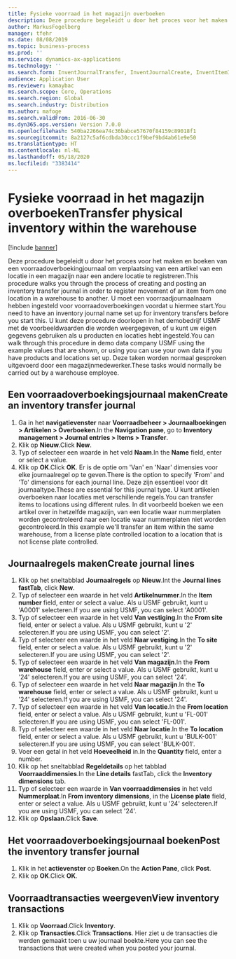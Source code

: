 ```yaml
---
title: Fysieke voorraad in het magazijn overboeken
description: Deze procedure begeleidt u door het proces voor het maken en boeken van een voorraadoverboekingjournaal om verplaatsing van een artikel van een locatie in een magazijn naar een andere locatie te registreren.
author: MarkusFogelberg
manager: tfehr
ms.date: 08/08/2019
ms.topic: business-process
ms.prod: ''
ms.service: dynamics-ax-applications
ms.technology: ''
ms.search.form: InventJournalTransfer, InventJournalCreate, InventItemIdLookupSimple, InventLocationIdLookup, WMSLocationIdLookup, InventTrans
audience: Application User
ms.reviewer: kamaybac
ms.search.scope: Core, Operations
ms.search.region: Global
ms.search.industry: Distribution
ms.author: mafoge
ms.search.validFrom: 2016-06-30
ms.dyn365.ops.version: Version 7.0.0
ms.openlocfilehash: 540ba2266ea74c36babce57670f84159c89018f1
ms.sourcegitcommit: 8a2127c5af6cdbda30ccc1f9bef9bd4ab61e9e50
ms.translationtype: HT
ms.contentlocale: nl-NL
ms.lasthandoff: 05/18/2020
ms.locfileid: "3383414"
---
```

# <a name="transfer-physical-inventory-within-the-warehouse"></a><span data-ttu-id="a407c-103">Fysieke voorraad in het magazijn overboeken</span><span class="sxs-lookup"><span data-stu-id="a407c-103">Transfer physical inventory within the warehouse</span></span>

[!include [banner](../../includes/banner.md)]

<span data-ttu-id="a407c-104">Deze procedure begeleidt u door het proces voor het maken en boeken van een voorraadoverboekingjournaal om verplaatsing van een artikel van een locatie in een magazijn naar een andere locatie te registreren.</span><span class="sxs-lookup"><span data-stu-id="a407c-104">This procedure walks you through the process of creating and posting an inventory transfer journal in order to register movement of an item from one location in a warehouse to another.</span></span> <span data-ttu-id="a407c-105">U moet een voorraadjournaalnaam hebben ingesteld voor voorraadoverboekingen voordat u hiermee start.</span><span class="sxs-lookup"><span data-stu-id="a407c-105">You need to have an inventory journal name set up for inventory transfers before you start this.</span></span> <span data-ttu-id="a407c-106">U kunt deze procedure doorlopen in het demobedrijf USMF met de voorbeeldwaarden die worden weergegeven, of u kunt uw eigen gegevens gebruiken als u producten en locaties hebt ingesteld.</span><span class="sxs-lookup"><span data-stu-id="a407c-106">You can walk through this procedure in demo data company USMF using the example values that are shown, or using you can use your own data if you have products and locations set up.</span></span> <span data-ttu-id="a407c-107">Deze taken worden normaal gesproken uitgevoerd door een magazijnmedewerker.</span><span class="sxs-lookup"><span data-stu-id="a407c-107">These tasks would normally be carried out by a warehouse employee.</span></span>


## <a name="create-an-inventory-transfer-journal"></a><span data-ttu-id="a407c-108">Een voorraadoverboekingsjournaal maken</span><span class="sxs-lookup"><span data-stu-id="a407c-108">Create an inventory transfer journal</span></span>
1. <span data-ttu-id="a407c-109">Ga in het **navigatievenster** naar **Voorraadbeheer > Journaalboekingen > Artikelen > Overboeken**.</span><span class="sxs-lookup"><span data-stu-id="a407c-109">In the **Navigation pane**, go to **Inventory management > Journal entries > Items > Transfer**.</span></span>
2. <span data-ttu-id="a407c-110">Klik op **Nieuw**.</span><span class="sxs-lookup"><span data-stu-id="a407c-110">Click **New**.</span></span>
3. <span data-ttu-id="a407c-111">Typ of selecteer een waarde in het veld **Naam**.</span><span class="sxs-lookup"><span data-stu-id="a407c-111">In the **Name** field, enter or select a value.</span></span>
4. <span data-ttu-id="a407c-112">Klik op **OK**.</span><span class="sxs-lookup"><span data-stu-id="a407c-112">Click **OK**.</span></span> <span data-ttu-id="a407c-113">Er is de optie om 'Van' en 'Naar' dimensies voor elke journaalregel op te geven.</span><span class="sxs-lookup"><span data-stu-id="a407c-113">There is the option to specify 'From' and 'To' dimensions for each journal line.</span></span> <span data-ttu-id="a407c-114">Deze zijn essentieel voor dit journaaltype.</span><span class="sxs-lookup"><span data-stu-id="a407c-114">These are essential for this journal type.</span></span> <span data-ttu-id="a407c-115">U kunt artikelen overboeken naar locaties met verschillende regels.</span><span class="sxs-lookup"><span data-stu-id="a407c-115">You can transfer items to locations using different rules.</span></span> <span data-ttu-id="a407c-116">In dit voorbeeld boeken we een artikel over in hetzelfde magazijn, van een locatie waar nummerplaten worden gecontroleerd naar een locatie waar nummerplaten niet worden gecontroleerd.</span><span class="sxs-lookup"><span data-stu-id="a407c-116">In this example we'll transfer an item within the same warehouse, from a license plate controlled location to a location that is not license plate controlled.</span></span>   

## <a name="create-journal-lines"></a><span data-ttu-id="a407c-117">Journaalregels maken</span><span class="sxs-lookup"><span data-stu-id="a407c-117">Create journal lines</span></span>
1. <span data-ttu-id="a407c-118">Klik op het sneltabblad **Journaalregels** op **Nieuw**.</span><span class="sxs-lookup"><span data-stu-id="a407c-118">Int the **Journal lines fastTab**, click **New**.</span></span>
2. <span data-ttu-id="a407c-119">Typ of selecteer een waarde in het veld **Artikelnummer**.</span><span class="sxs-lookup"><span data-stu-id="a407c-119">In the **Item number** field, enter or select a value.</span></span> <span data-ttu-id="a407c-120">Als u USMF gebruikt, kunt u 'A0001' selecteren.</span><span class="sxs-lookup"><span data-stu-id="a407c-120">If you are using USMF, you can select 'A0001'.</span></span>  
3. <span data-ttu-id="a407c-121">Typ of selecteer een waarde in het veld **Van vestiging**.</span><span class="sxs-lookup"><span data-stu-id="a407c-121">In the **From site** field, enter or select a value.</span></span> <span data-ttu-id="a407c-122">Als u USMF gebruikt, kunt u '2' selecteren.</span><span class="sxs-lookup"><span data-stu-id="a407c-122">If you are using USMF, you can select '2'.</span></span>  
4. <span data-ttu-id="a407c-123">Typ of selecteer een waarde in het veld **Naar vestiging**.</span><span class="sxs-lookup"><span data-stu-id="a407c-123">In the **To site** field, enter or select a value.</span></span> <span data-ttu-id="a407c-124">Als u USMF gebruikt, kunt u '2' selecteren.</span><span class="sxs-lookup"><span data-stu-id="a407c-124">If you are using USMF, you can select '2'.</span></span>  
5. <span data-ttu-id="a407c-125">Typ of selecteer een waarde in het veld **Van magazijn**.</span><span class="sxs-lookup"><span data-stu-id="a407c-125">In the **From warehouse** field, enter or select a value.</span></span> <span data-ttu-id="a407c-126">Als u USMF gebruikt, kunt u '24' selecteren.</span><span class="sxs-lookup"><span data-stu-id="a407c-126">If you are using USMF, you can select '24'.</span></span>  
6. <span data-ttu-id="a407c-127">Typ of selecteer een waarde in het veld **Naar magazijn**.</span><span class="sxs-lookup"><span data-stu-id="a407c-127">In the **To warehouse** field, enter or select a value.</span></span> <span data-ttu-id="a407c-128">Als u USMF gebruikt, kunt u '24' selecteren.</span><span class="sxs-lookup"><span data-stu-id="a407c-128">If you are using USMF, you can select '24'.</span></span>  
7. <span data-ttu-id="a407c-129">Typ of selecteer een waarde in het veld **Van locatie**.</span><span class="sxs-lookup"><span data-stu-id="a407c-129">In the **From location** field, enter or select a value.</span></span> <span data-ttu-id="a407c-130">Als u USMF gebruikt, kunt u 'FL-001' selecteren.</span><span class="sxs-lookup"><span data-stu-id="a407c-130">If you are using USMF, you can select 'FL-001'.</span></span>  
8. <span data-ttu-id="a407c-131">Typ of selecteer een waarde in het veld **Naar locatie**.</span><span class="sxs-lookup"><span data-stu-id="a407c-131">In the **To location** field, enter or select a value.</span></span> <span data-ttu-id="a407c-132">Als u USMF gebruikt, kunt u 'BULK-001' selecteren.</span><span class="sxs-lookup"><span data-stu-id="a407c-132">If you are using USMF, you can select 'BULK-001'.</span></span>  
9. <span data-ttu-id="a407c-133">Voer een getal in het veld **Hoeveelheid** in.</span><span class="sxs-lookup"><span data-stu-id="a407c-133">In the **Quantity** field, enter a number.</span></span>
10. <span data-ttu-id="a407c-134">Klik op het sneltabblad **Regeldetails** op het tabblad **Voorraaddimensies**.</span><span class="sxs-lookup"><span data-stu-id="a407c-134">In the **Line details** fastTab, click the **Inventory dimensions** tab.</span></span>
11. <span data-ttu-id="a407c-135">Typ of selecteer een waarde in **Van voorraaddimensies** in het veld **Nummerplaat**.</span><span class="sxs-lookup"><span data-stu-id="a407c-135">In **From inventory dimensions**, in the **License plate** field, enter or select a value.</span></span> <span data-ttu-id="a407c-136">Als u USMF gebruikt, kunt u '24' selecteren.</span><span class="sxs-lookup"><span data-stu-id="a407c-136">If you are using USMF, you can select '24'.</span></span>  
12. <span data-ttu-id="a407c-137">Klik op **Opslaan**.</span><span class="sxs-lookup"><span data-stu-id="a407c-137">Click **Save**.</span></span>

## <a name="post-the-inventory-transfer-journal"></a><span data-ttu-id="a407c-138">Het voorraadoverboekingsjournaal boeken</span><span class="sxs-lookup"><span data-stu-id="a407c-138">Post the inventory transfer journal</span></span>
1. <span data-ttu-id="a407c-139">Klik in het **actievenster** op **Boeken**.</span><span class="sxs-lookup"><span data-stu-id="a407c-139">On the **Action Pane**, click **Post**.</span></span>
2. <span data-ttu-id="a407c-140">Klik op **OK**.</span><span class="sxs-lookup"><span data-stu-id="a407c-140">Click **OK**.</span></span>

## <a name="view-inventory-transactions"></a><span data-ttu-id="a407c-141">Voorraadtransacties weergeven</span><span class="sxs-lookup"><span data-stu-id="a407c-141">View inventory transactions</span></span>
1. <span data-ttu-id="a407c-142">Klik op **Voorraad**.</span><span class="sxs-lookup"><span data-stu-id="a407c-142">Click **Inventory**.</span></span>
2. <span data-ttu-id="a407c-143">Klik op **Transacties**.</span><span class="sxs-lookup"><span data-stu-id="a407c-143">Click **Transactions**.</span></span> <span data-ttu-id="a407c-144">Hier ziet u de transacties die werden gemaakt toen u uw journaal boekte.</span><span class="sxs-lookup"><span data-stu-id="a407c-144">Here you can see the transactions that were created when you posted your journal.</span></span>  


